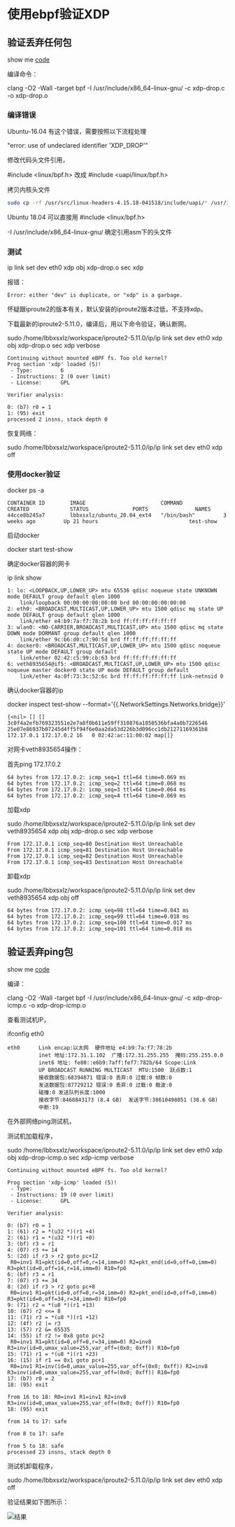 # 使用ebpf验证XDP

## 验证丢弃任何包
show me [code](xdp-drop.c)

编译命令：

clang -O2 -Wall -target bpf -I /usr/include/x86_64-linux-gnu/ -c xdp-drop.c -o xdp-drop.o

### 编译错误
Ubuntu-16.04 有这个错误，需要按照以下流程处理

"error: use of undeclared identifier 'XDP_DROP'" 
 
修改代码头文件引用，

#include <linux/bpf.h>  改成 #include <uapi/linux/bpf.h>

拷贝内核头文件
```bash
sudo cp -rf /usr/src/linux-headers-4.15.18-041518/include/uapi/* /usr/include/uapi/
```

Ubuntu 18.04 可以直接用 #include <linux/bpf.h>

-I /usr/include/x86_64-linux-gnu/  确定引用asm下的头文件

### 测试
ip link set dev eth0 xdp obj xdp-drop.o sec xdp

报错：

	Error: either "dev" is duplicate, or "xdp" is a garbage.

怀疑跟iproute2的版本有关，默认安装的iproute2版本过低，不支持xdp。

下载最新的iproute2-5.11.0，编译后，用以下命令验证，确认断网。

sudo /home/lbbxsxlz/workspace/iproute2-5.11.0/ip/ip link set dev eth0 xdp obj xdp-drop.o sec xdp verbose

	Continuing without mounted eBPF fs. Too old kernel?
	Prog section 'xdp' loaded (5)!
	 - Type:         6
	 - Instructions: 2 (0 over limit)
	 - License:      GPL

	Verifier analysis:

	0: (b7) r0 = 1
	1: (95) exit
	processed 2 insns, stack depth 0


恢复网络：

sudo /home/lbbxsxlz/workspace/iproute2-5.11.0/ip/ip link set dev eth0 xdp off

### 使用docker验证
docker ps -a

	CONTAINER ID        IMAGE                        COMMAND             CREATED             STATUS              PORTS               NAMES
	44cce8b245a7        lbbxsxlz/ubuntu_20.04_ext4   "/bin/bash"         3 weeks ago         Up 21 hours                             test-show

启动docker

docker start test-show

确定docker容器的网卡

ip link show

	1: lo: <LOOPBACK,UP,LOWER_UP> mtu 65536 qdisc noqueue state UNKNOWN mode DEFAULT group default qlen 1000
	    link/loopback 00:00:00:00:00:00 brd 00:00:00:00:00:00
	2: eth0: <BROADCAST,MULTICAST,UP,LOWER_UP> mtu 1500 qdisc mq state UP mode DEFAULT group default qlen 1000
	    link/ether e4:b9:7a:f7:78:2b brd ff:ff:ff:ff:ff:ff
	3: wlan0: <NO-CARRIER,BROADCAST,MULTICAST,UP> mtu 1500 qdisc mq state DOWN mode DORMANT group default qlen 1000
	    link/ether 9c:b6:d0:c7:90:5d brd ff:ff:ff:ff:ff:ff
	4: docker0: <BROADCAST,MULTICAST,UP,LOWER_UP> mtu 1500 qdisc noqueue state UP mode DEFAULT group default 
	    link/ether 02:42:c5:99:cb:63 brd ff:ff:ff:ff:ff:ff
	6: veth8935654@if5: <BROADCAST,MULTICAST,UP,LOWER_UP> mtu 1500 qdisc noqueue master docker0 state UP mode DEFAULT group default 
	    link/ether 4a:0f:73:3c:52:6c brd ff:ff:ff:ff:ff:ff link-netnsid 0

确认docker容器的ip

docker inspect test-show --format='{{.NetworkSettings.Networks.bridge}}'

	{<nil> [] [] 3c0f4a2efb769323551e2e7a8f0b611e59ff310876a1850536bfa4a0b7226546 25e07e86937b07245d4ff5f94f6e0aa2da53d226b3d096cc1db21271169361b8 172.17.0.1 172.17.0.2 16   0 02:42:ac:11:00:02 map[]}

对网卡veth8935654操作：

首先ping 172.17.0.2

	64 bytes from 172.17.0.2: icmp_seq=1 ttl=64 time=0.069 ms
	64 bytes from 172.17.0.2: icmp_seq=2 ttl=64 time=0.068 ms
	64 bytes from 172.17.0.2: icmp_seq=3 ttl=64 time=0.064 ms
	64 bytes from 172.17.0.2: icmp_seq=4 ttl=64 time=0.069 ms

加载xdp

sudo /home/lbbxsxlz/workspace/iproute2-5.11.0/ip/ip link set dev veth8935654 xdp obj xdp-drop.o sec xdp verbose

	From 172.17.0.1 icmp_seq=80 Destination Host Unreachable
	From 172.17.0.1 icmp_seq=81 Destination Host Unreachable
	From 172.17.0.1 icmp_seq=82 Destination Host Unreachable
	From 172.17.0.1 icmp_seq=83 Destination Host Unreachable

卸载xdp

sudo /home/lbbxsxlz/workspace/iproute2-5.11.0/ip/ip link set dev veth8935654 xdp obj off

	64 bytes from 172.17.0.2: icmp_seq=98 ttl=64 time=0.043 ms
	64 bytes from 172.17.0.2: icmp_seq=99 ttl=64 time=0.018 ms
	64 bytes from 172.17.0.2: icmp_seq=100 ttl=64 time=0.017 ms
	64 bytes from 172.17.0.2: icmp_seq=101 ttl=64 time=0.018 ms

## 验证丢弃ping包
show me [code](xdp-drop-icmp.c)

编译：

clang -O2 -Wall -target bpf -I /usr/include/x86_64-linux-gnu/ -c  xdp-drop-icmp.c -o xdp-drop-icmp.o

查看测试机IP，

ifconfig eth0

	eth0      Link encap:以太网  硬件地址 e4:b9:7a:f7:78:2b  
	          inet 地址:172.31.1.102  广播:172.31.255.255  掩码:255.255.0.0
        	  inet6 地址: fe80::e6b9:7aff:fef7:782b/64 Scope:Link
	          UP BROADCAST RUNNING MULTICAST  MTU:1500  跃点数:1
        	  接收数据包:68394871 错误:0 丢弃:0 过载:0 帧数:0
        	  发送数据包:87729212 错误:0 丢弃:0 过载:0 载波:0
         	  碰撞:0 发送队列长度:1000 
         	  接收字节:8468843173 (8.4 GB)  发送字节:38610498051 (38.6 GB)
         	  中断:19 

在外部网络ping测试机，

测试机加载程序，

sudo /home/lbbxsxlz/workspace/iproute2-5.11.0/ip/ip link set dev eth0 xdp obj xdp-drop-icmp.o sec xdp-icmp verbose

	Continuing without mounted eBPF fs. Too old kernel?

	Prog section 'xdp-icmp' loaded (5)!
	 - Type:         6
	 - Instructions: 19 (0 over limit)
	 - License:      GPL

	Verifier analysis:

	0: (b7) r0 = 1
	1: (61) r2 = *(u32 *)(r1 +4)
	2: (61) r1 = *(u32 *)(r1 +0)
	3: (bf) r3 = r1
	4: (07) r3 += 14
	5: (2d) if r3 > r2 goto pc+12
	 R0=inv1 R1=pkt(id=0,off=0,r=14,imm=0) R2=pkt_end(id=0,off=0,imm=0) R3=pkt(id=0,off=14,r=14,imm=0) R10=fp0
	6: (bf) r3 = r1
	7: (07) r3 += 34
	8: (2d) if r3 > r2 goto pc+8
	 R0=inv1 R1=pkt(id=0,off=0,r=34,imm=0) R2=pkt_end(id=0,off=0,imm=0) R3=pkt(id=0,off=34,r=34,imm=0) R10=fp0
	9: (71) r2 = *(u8 *)(r1 +13)
	10: (67) r2 <<= 8
	11: (71) r3 = *(u8 *)(r1 +12)
	12: (4f) r2 |= r3
	13: (57) r2 &= 65535
	14: (55) if r2 != 0x8 goto pc+2
	 R0=inv1 R1=pkt(id=0,off=0,r=34,imm=0) R2=inv8 R3=inv(id=0,umax_value=255,var_off=(0x0; 0xff)) R10=fp0
	15: (71) r1 = *(u8 *)(r1 +23)
	16: (15) if r1 == 0x1 goto pc+1
	 R0=inv1 R1=inv(id=0,umax_value=255,var_off=(0x0; 0xff)) R2=inv8 R3=inv(id=0,umax_value=255,var_off=(0x0; 0xff)) R10=fp0
	17: (b7) r0 = 2
	18: (95) exit

	from 16 to 18: R0=inv1 R1=inv1 R2=inv8 R3=inv(id=0,umax_value=255,var_off=(0x0; 0xff)) R10=fp0
	18: (95) exit

	from 14 to 17: safe

	from 8 to 17: safe

	from 5 to 18: safe
	processed 23 insns, stack depth 0


测试机卸载程序，

sudo /home/lbbxsxlz/workspace/iproute2-5.11.0/ip/ip link set dev eth0 xdp off

验证结果如下图所示：

![结果](./test.jpg)
